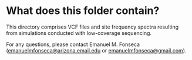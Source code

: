 # What does this folder contain?

This directory comprises VCF files and site frequency spectra resulting from simulations conducted with low-coverage sequencing.

For any questions, please contact Emanuel M. Fonseca (emanuelmfonseca@arizona.email.edu or emanuelmfonseca@gmail.com).